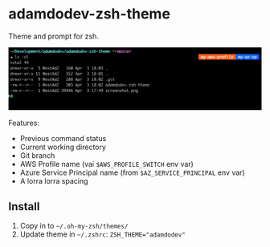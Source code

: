 # adamdodev-zsh-theme

Theme and prompt for zsh.

![Screenshot](https://raw.githubusercontent.com/adamdodev/adamdodev-zsh-theme/master/screenshot.png)

Features:
- Previous command status
- Current working directory
- Git branch
- AWS Profile name (vai `$AWS_PROFILE_SWITCH` env var)
- Azure Service Principal name (from `$AZ_SERVICE_PRINCIPAL` env var)
- A lorra lorra spacing

## Install

1. Copy in to `~/.oh-my-zsh/themes/`
1. Update theme in `~/.zshrc`: `ZSH_THEME="adamdodev"`
